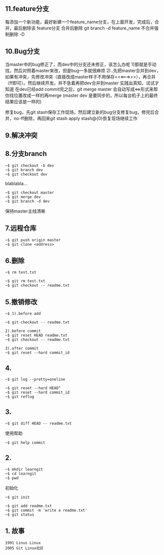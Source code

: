 ## 11.feature分支
每添加一个新功能，最好新建一个feature_name分支，在上面开发，完成后，合并，最后删除该
feature分支
合并后删除 git branch -d feature_name
不合并强制删除 -D


## 10.Bug分支
当master中的bug修正了，而dev中的分支还未修正，该怎么办呢
1)那就是手动找，然后对照着master来改，但是bug一多就很麻烦
2)..先把master合并到dev，如果有冲突，先修改冲突（直接改成master样子不用保存<<<===>>>），再合并（ff即可）。然后继续开发。并不急着再把dev合并到master
实践出真知，试试才知道
在dev已经add commit完之后，git merge master 会自动写成<=>形式来帮你找位置改成一样的再merge
(master dev 是要同步的，所以每台机子上的最终结果应该是一样的)


修复bug，先git stash保存工作现场，然后建立新的bug分支修复bug，修完后合并，no-ff删除，再回来git stash apply stash@{0}恢复现场继续工作

## 9.解决冲突


## 8.分支branch
	~$ git checkout -b dev
	~$ git branch dev
	~$ git checkout dev

blablabla...

	~$ git checkout master
	~$ git merge dev
	~$ git branch -d dev
保持master主线清晰

## 7.远程仓库
	~$ git push origin master
	~$ git clone <address>


## 6.删除
	~$ rm test.txt

	~$ git rm test.txt
	~$ git checkout -- readme.txt
	

## 5.撤销修改
	~$ 1).before add  
	
	~$ git checkout -- readme.txt

	2).before commit
	~$ git reset HEAD readme.txt
	~$ git checkout -- readme.txt

	3).after commit
	~$ git reset --hard commit_id


## 4.
	~$ git log --pretty=oneline

	~$ git reset --hard HEAD^
	~$ git reset --hard commit_id
	~$ git reflog


## 3.
	~$ git diff HEAD -- readme.txt

使用帮助

	~$ git help commit

## 2.
	~$ mkdir learngit
	~$ cd learngit
	~$ pwd
初始化  
	
	~$ git init

	~$ git add readme.txt
	~$ git commit -m 'write a readme.txt'
	~$ git status

## 1. 故事
	1991 Linus Linux
	2005 Git Linux社区